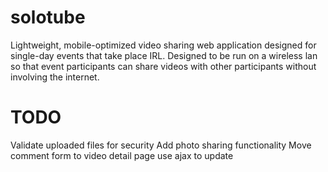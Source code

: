 # solotube

Lightweight, mobile-optimized video sharing web application designed for single-day events that take place IRL.  Designed to be run on a wireless lan so that event participants can share videos with other participants without involving the internet.

# TODO

Validate uploaded files for security
Add photo sharing functionality
Move comment form to video detail page
use ajax to update 
